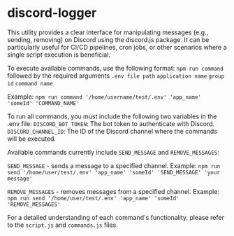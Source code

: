 # discord-logger
This utility provides a clear interface for manipulating messages (e.g., sending, removing) on Discord using the discord.js package.
It can be particularly useful for CI/CD pipelines, cron jobs, or other scenarios where a single script execution is beneficial.

To execute available commands, use the following format:
`npm run command` followed by the required arguments `.env file path` `application name` `group id` `command name`

Example: 
    `npm run command '/home/username/test/.env' 'app_name' 'someId' 'COMMAND_NAME'`


To run all commands, you must include the following two variables in the .env file:
    `DISCORD_BOT_TOKEN`: The bot token to authenticate with Discord.
    `DISCORD_CHANNEL_ID`: The ID of the Discord channel where the commands will be executed.

Available commands currently include `SEND_MESSAGE` and `REMOVE_MESSAGES`:

`SEND_MESSAGE` - sends a message to a specified channel.
Example:
    `npm run send '/home/user/test/.env' 'app_name' 'someId' 'SEND_MESSAGE' 'your message'`

`REMOVE_MESSAGES` - removes messages from a specified channel.
Example:
    `npm run send '/home/user/test/.env' 'app_name' 'someId' 'REMOVE_MESSAGES'`

For a detailed understanding of each command's functionality, please refer to the `script.js` and `commands.js` files.